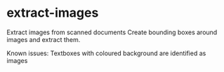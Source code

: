 # extract-images
Extract images from scanned documents
Create bounding boxes around images and extract them.

Known issues:
Textboxes with coloured background are identified as images
